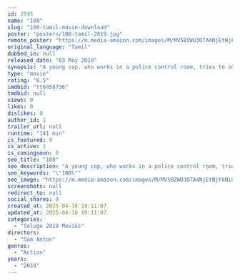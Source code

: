 ```yaml
---
id: 2595
name: "100"
slug: "100-tamil-movie-download"
poster: "posters/100-tamil-2019.jpg"
remote_poster: "https://m.media-amazon.com/images/M/MV5BZWU3OTA4NjEtNjFkNi00ZWQ1LWIwMGItNWVkNjY1MDExMzFjXkEyXkFqcGc@._V1_SX300.jpg"
original_language: "Tamil"
dubbed_in: null
released_date: "03 May 2019"
synopsis: "A young cop, who works in a police control room, tries to solve the mysterious case of a kidnapped girl."
type: "movie"
rating: "6.5"
imdbid: "tt8458736"
tmdbid: null
views: 0
likes: 0
dislikes: 0
author_id: 1
trailer_url: null
runtime: "141 min"
is_featured: 0
is_active: 1
is_comingsoon: 0
seo_title: "100"
seo_description: "A young cop, who works in a police control room, tries to solve the mysterious case of a kidnapped girl."
seo_keywords: "\"100\""
seo_image: "https://m.media-amazon.com/images/M/MV5BZWU3OTA4NjEtNjFkNi00ZWQ1LWIwMGItNWVkNjY1MDExMzFjXkEyXkFqcGc@._V1_SX300.jpg"
screenshots: null
redirect_to: null
social_shares: 0
created_at: 2025-04-10 19:11:07
updated_at: 2025-04-10 19:11:07
categories:
  - "Telugu 2019 Movies"
directors:
  - "Sam Anton"
genres:
  - "Action"
years:
  - "2019"
---
```

